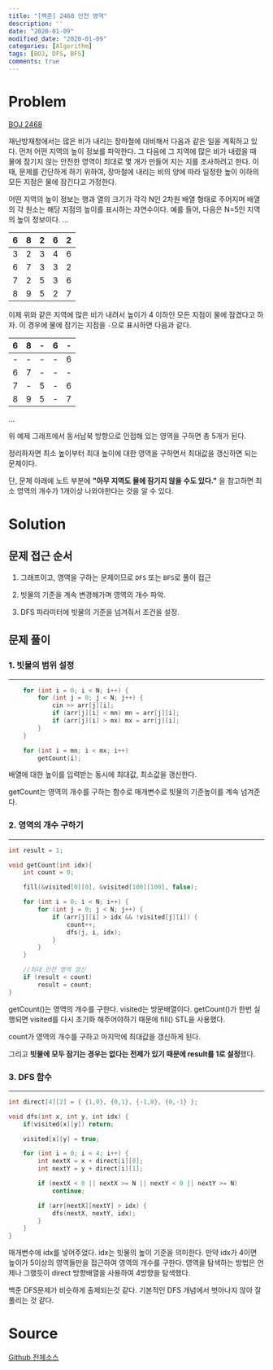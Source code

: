 ```yaml
---
title: "[백준] 2468 안전 영역"
description: ''
date: "2020-01-09"
modified_date: "2020-01-09"
categories: [Algorithm]
tags: [BOJ, DFS, BFS]
comments: true
---
```


# Problem

[BOJ 2468](https://www.acmicpc.net/problem/2468)

재난방재청에서는 많은 비가 내리는 장마철에 대비해서 다음과 같은 일을 계획하고 있다. 먼저 어떤 지역의 높이 정보를 파악한다. 그 다음에 그 지역에 많은 비가 내렸을 때 물에 잠기지 않는 안전한 영역이 최대로 몇 개가 만들어 지는 지를 조사하려고 한다. 이때, 문제를 간단하게 하기 위하여, 장마철에 내리는 비의 양에 따라 일정한 높이 이하의 모든 지점은 물에 잠긴다고 가정한다.

어떤 지역의 높이 정보는 행과 열의 크기가 각각 N인 2차원 배열 형태로 주어지며 배열의 각 원소는 해당 지점의 높이를 표시하는 자연수이다. 예를 들어, 다음은 N=5인 지역의 높이 정보이다.
...

|  6  |  8  |  2  |  6  |  2  |
| :-: | :-: | :-: | :-: | :-: |
|  3  |  2  |  3  |  4  |  6  |
|  6  |  7  |  3  |  3  |  2  |
|  7  |  2  |  5  |  3  |  6  |
|  8  |  9  |  5  |  2  |  7  |

이제 위와 같은 지역에 많은 비가 내려서 높이가 4 이하인 모든 지점이 물에 잠겼다고 하자. 이 경우에 물에 잠기는 지점을 `-`으로 표시하면 다음과 같다.

|  6  |  8  |  -  |  6  |  -  |
| :-: | :-: | :-: | :-: | :-: |
|  -  |  -  |  -  |  -  |  6  |
|  6  |  7  |  -  |  -  |  -  |
|  7  |  -  |  5  |  -  |  6  |
|  8  |  9  |  5  |  -  |  7  |

...

위 예제 그래프에서 동서남북 방향으로 인접해 있는 영역을 구하면 총 5개가 된다.

정리하자면 최소 높이부터 최대 높이에 대한 영역을 구하면서 최대값을 갱신하면 되는 문제이다.

단, 문제 아래에 노트 부분에 **"아무 지역도 물에 잠기지 않을 수도 있다."** 을 참고하면 최소 영역의 개수가 1개이상 나와야한다는 것을 알 수 있다.

# Solution

## 문제 접근 순서

1. 그래프이고, 영역을 구하는 문제이므로 `DFS` 또는 `BFS`로 풀이 접근

2. 빗물의 기준을 계속 변경해가며 영역의 개수 파악.

3. DFS 파라미터에 빗물의 기준을 넘겨줘서 조건을 설정.

## 문제 풀이

### 1. 빗물의 범위 설정

---

```cpp
	for (int i = 0; i < N; i++) {
		for (int j = 0; j < N; j++) {
			cin >> arr[j][i];
			if (arr[j][i] < mn) mn = arr[j][i];
			if (arr[j][i] > mx) mx = arr[j][i];
		}
	}

	for (int i = mn; i < mx; i++)
		getCount(i);
```

배열에 대한 높이를 입력받는 동시에 최대값, 최소값을 갱신한다.

getCount는 영역의 개수를 구하는 함수로 매개변수로 빗물의 기준높이를 계속 넘겨준다.

### 2. 영역의 개수 구하기

---

```cpp
int result = 1;

void getCount(int idx){
	int count = 0;

	fill(&visited[0][0], &visited[100][100], false);

	for (int i = 0; i < N; i++) {
		for (int j = 0; j < N; j++) {
			if (arr[j][i] > idx && !visited[j][i]) {
				count++;
				dfs(j, i, idx);
			}
		}
	}

	//최대 안전 영역 갱신
	if (result < count)
		result = count;
}
```

getCount()는 영역의 개수를 구한다. visited는 방문배열이다. getCount()가 한번 실행되면 visited를 다시 초기화 해주어야하기 때문에 fill() STL을 사용했다.

count가 영역의 개수를 구하고 마지막에 최대값을 갱신하게 된다.

그리고 **빗물에 모두 잠기는 경우는 없다는 전제가 있기 때문에 result를 1로 설정**했다.

### 3. DFS 함수

---

```cpp
int direct[4][2] = { {1,0}, {0,1}, {-1,0}, {0,-1} };

void dfs(int x, int y, int idx) {
	if(visited[x][y]) return;

	visited[x][y] = true;

	for (int i = 0; i < 4; i++) {
		int nextX = x + direct[i][0];
		int nextY = y + direct[i][1];

		if (nextX < 0 || nextX >= N || nextY < 0 || nextY >= N)
			continue;

		if (arr[nextX][nextY] > idx) {
			dfs(nextX, nextY, idx);
		}
	}
}
```

매개변수에 idx를 넣어주었다. idx는 빗물의 높이 기준을 의미한다. 만약 idx가 4이면 높이가 5이상의 영역들만을 접근하여 영역의 개수를 구한다. 영역을 탐색하는 방법은 언제나 그랬듯이 direct 방향배열을 사용하여 4방향을 탐색했다.

백준 DFS문제가 비슷하게 출제되는것 같다. 기본적인 DFS 개념에서 벗아나지 않아 잘 풀리는 것 같다.

# Source

[Github 전체소스](https://github.com/MinByeongChan/myMBC/blob/master/Codetest/baekjoon/2468_SafeArea.cpp)
